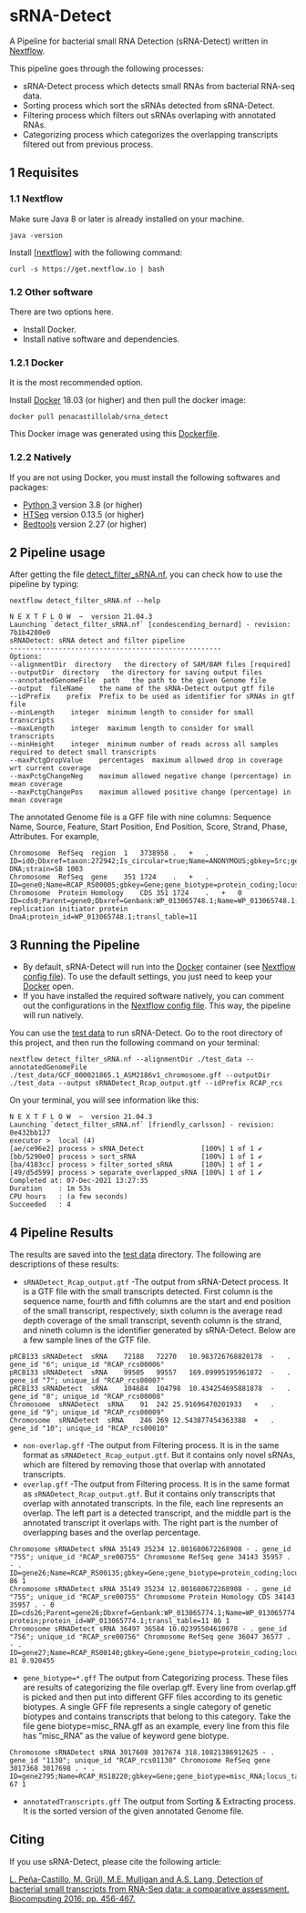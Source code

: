 # sRNA-Detect

A Pipeline for bacterial small RNA Detection (sRNA-Detect) written in [Nextflow](http://nextflow.io).

This pipeline goes through the following processes:

* sRNA-Detect process which detects small RNAs from bacterial RNA-seq data.
* Sorting process which sort the sRNAs detected from sRNA-Detect.
* Filtering process which filters out sRNAs overlaping with annotated RNAs.
* Categorizing process which categorizes the overlapping transcripts filtered out from previous process.
##  1 Requisites
### 1.1 Nextflow
Make sure Java 8 or later is already installed on your machine.
```
java -version
```
Install [[nextflow]](http://nextflow.io) with the following command:

```
curl -s https://get.nextflow.io | bash
```
### 1.2 Other software
There are two options here. 
* Install Docker.
* Install native software and dependencies.
### 1.2.1 Docker
It is the most recommended option. 

Install [Docker](https://www.docker.com/) 18.03 (or higher) and then pull the docker image:
```
docker pull penacastillolab/srna_detect
```
This Docker image was generated using this [Dockerfile](Dockerfile).

### 1.2.2 Natively
If you are not using Docker, you must install the following softwares and packages:
* [Python 3](https://www.python.org/) version 3.8 (or higher)
* [HTSeq](https://htseq.readthedocs.io/en/master/) version 0.13.5 (or higher)
* [Bedtools](http://bedtools.readthedocs.io/en/latest/index.html) version 2.27 (or higher)

## 2 Pipeline usage
After getting the file [detect_filter_sRNA.nf](detect_filter_sRNA.nf), you can check how to use the pipeline by typing:
```
nextflow detect_filter_sRNA.nf --help
```

```
N E X T F L O W  ~  version 21.04.3
Launching `detect_filter_sRNA.nf` [condescending_bernard] - revision: 7b1b4280e0
sRNADetect: sRNA detect and filter pipeline
----------------------------------------------------
Options:
--alignmentDir  directory   the directory of SAM/BAM files [required]
--outputDir  directory   the directory for saving output files
--annotatedGenomeFile  path   the path to the given Genome file
--output  fileName    the name of the sRNA-Detect output gtf file
--idPrefix    prefix  Prefix to be used as identifier for sRNAs in gtf file
--minLength    integer  minimum length to consider for small transcripts
--maxLength    integer  maximum length to consider for small transcripts
--minHeight    integer  minimum number of reads across all samples required to detect small transcripts
--maxPctgDropValue    percentages  maximum allowed drop in coverage wrt current coverage
--maxPctgChangeNeg    maximum allowed negative change (percentage) in mean coverage
--maxPctgChangePos    maximum allowed positive change (percentage) in mean coverage
```
The annotated Genome file is a GFF file with nine columns: Sequence Name, Source, Feature, Start Position, End Position, Score, Strand, Phase, Attributes. For example,
```
Chromosome	RefSeq	region	1	3738958	.	+	.	ID=id0;Dbxref=taxon:272942;Is_circular=true;Name=ANONYMOUS;gbkey=Src;genome=chromosome;mol_type=genomic DNA;strain=SB 1003
Chromosome	RefSeq	gene	351	1724	.	+	.	ID=gene0;Name=RCAP_RS00005;gbkey=Gene;gene_biotype=protein_coding;locus_tag=RCAP_RS00005;old_locus_tag=RCAP_rcc00001
Chromosome	Protein Homology	CDS	351	1724	.	+	0	ID=cds0;Parent=gene0;Dbxref=Genbank:WP_013065748.1;Name=WP_013065748.1;gbkey=CDS;product=chromosomal replication initiator protein DnaA;protein_id=WP_013065748.1;transl_table=11
```

## 3 Running the Pipeline
* By default, sRNA-Detect will run into the [Docker](https://www.docker.com/) container (see [Nextflow config file](nextflow.config)). To use the default settings, you just need to keep your [Docker](https://www.docker.com/) open.
* If you have installed the required software natively, you can comment out the configurations in the [Nextflow config file](nextflow.config). This way, the pipeline will run natively.

You can use the [test data](test_data) to run sRNA-Detect. Go to the root directory of this project, and then run the following command on your terminal:
```
nextflow detect_filter_sRNA.nf --alignmentDir ./test_data --annotatedGenomeFile ./test_data/GCF_000021865.1_ASM2186v1_chromosome.gff --outputDir ./test_data --output sRNADetect_Rcap_output.gtf --idPrefix RCAP_rcs
```
On your terminal, you will see information like this:
```
N E X T F L O W  ~  version 21.04.3
Launching `detect_filter_sRNA.nf` [friendly_carlsson] - revision: 0e432bb127
executor >  local (4)
[ae/ce96e2] process > sRNA_Detect              [100%] 1 of 1 ✔
[bb/5290e0] process > sort_sRNA                [100%] 1 of 1 ✔
[ba/4183cc] process > filter_sorted_sRNA       [100%] 1 of 1 ✔
[49/d5d599] process > separate_overlapped_sRNA [100%] 1 of 1 ✔
Completed at: 07-Dec-2021 13:27:35
Duration    : 1m 53s
CPU hours   : (a few seconds)
Succeeded   : 4
```

## 4 Pipeline Results
The results are saved into the [test data](test_data) directory. 
The following are descriptions of these results:
* ``sRNADetect_Rcap_output.gtf`` -The output from sRNA-Detect process. 
It is a GTF file with the small transcripts detected. 
First column is the sequence name, fourth and fifth columns are the start and end position of the small transcript, respectively; sixth column is the average read depth coverage of the small transcript, seventh column is the strand, and nineth column is the identifier generated by sRNA-Detect.
Below are a few sample lines of the GTF file.
```
pRCB133	sRNADetect	sRNA	72188	72270	10.983726768820178	-	.	gene_id "6"; unique_id "RCAP_rcs00006"
pRCB133	sRNADetect	sRNA	99505	99557	169.09995195961872	-	.	gene_id "7"; unique_id "RCAP_rcs00007"
pRCB133	sRNADetect	sRNA	104684	104798	10.434254695881878	-	.	gene_id "8"; unique_id "RCAP_rcs00008"
Chromosome	sRNADetect	sRNA	91	242	25.91696470201933	+	.	gene_id "9"; unique_id "RCAP_rcs00009"
Chromosome	sRNADetect	sRNA	246	269	12.543877454363388	+	.	gene_id "10"; unique_id "RCAP_rcs00010"
```
* ``non-overlap.gff`` -The output from Filtering process. It is in the same format as ``sRNADetect_Rcap_output.gtf``.
But it contains only novel sRNAs, which are filtered by removing those that overlap with annotated transcripts. 
* ``overlap.gff`` -The output from Filtering process. It is in the same format as ``sRNADetect_Rcap_output.gtf``.
But it contains only transcripts that overlap with annotated transcripts. In the file, each line represents an overlap. 
The left part is a detected transcript, and the middle part is the annotated transcript it overlaps with. The right part is the number of overlapping
bases and the overlap percentage.
```
Chromosome sRNADetect sRNA 35149 35234 12.801680672268908 - . gene_id "755"; unique_id "RCAP_sre00755" Chromosome RefSeq gene 34143 35957 . - . ID=gene26;Name=RCAP_RS00135;gbkey=Gene;gene_biotype=protein_coding;locus_tag=RCAP_RS00135;old_locus_tag=RCAP_rcc00027 86 1
Chromosome sRNADetect sRNA 35149 35234 12.801680672268908 - . gene_id "755"; unique_id "RCAP_sre00755" Chromosome Protein Homology CDS 34143 35957 . - 0 ID=cds26;Parent=gene26;Dbxref=Genbank:WP_013065774.1;Name=WP_013065774.1;gbkey=CDS;product=membrane protein;protein_id=WP_013065774.1;transl_table=11 86 1
Chromosome sRNADetect sRNA 36497 36584 10.02395504610078 - . gene_id "756"; unique_id "RCAP_sre00756" Chromosome RefSeq gene 36047 36577 . - . ID=gene27;Name=RCAP_RS00140;gbkey=Gene;gene_biotype=protein_coding;locus_tag=RCAP_RS00140;old_locus_tag=RCAP_rcc00028 81 0.920455
```
* ``gene_biotype=*.gff`` The output from Categorizing process. These files are results of
categorizing the file overlap.gff. Every line from overlap.gff is picked and then put
into different GFF files according to its genetic biotypes. A single GFF file represents
a single category of genetic biotypes and contains transcripts that belong to this
category. Take the file gene biotype=misc_RNA.gff as an example, every line
from this file has ”misc_RNA” as the value of keyword gene biotype. 
```
Chromosome sRNADetect sRNA 3017608 3017674 318.10821386912625 - . gene_id "1130"; unique_id "RCAP_rcs01130" Chromosome RefSeq gene 3017368 3017698 . - . ID=gene2795;Name=RCAP_RS18220;gbkey=Gene;gene_biotype=misc_RNA;locus_tag=RCAP_RS18220 67 1
```
* ``annotatedTranscripts.gff`` The output from Sorting & Extracting process. It is the sorted version of the given annotated Genome file.

## Citing

If you use sRNA-Detect, please cite the following article:

[L. Peña-Castillo, M. Grüll, M.E. Mulligan and A.S. Lang, Detection of bacterial small transcripts from RNA-Seq data: a comparative assessment. Biocomputing 2016: pp. 456-467.](https://doi.org/10.1142/9789814749411_0042)


